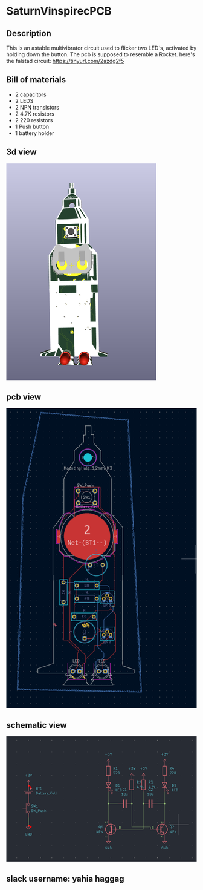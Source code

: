 # SaturnVinspirecPCB
## Description
This is an astable multivibrator circuit used to flicker two LED's, activated by holding down the button.
The pcb is supposed to resemble a Rocket.
here's the falstad circuit: https://tinyurl.com/2azdg2f5
## Bill of materials
- 2 capacitors
- 2 LEDS
- 2 NPN transistors
- 2 4.7K resistors
- 2 220 resistors
- 1 Push button
- 1 battery holder
## 3d view
![Saturn V PCB Preview](https://github.com/yahia-svg/SaturnVinspiredPCB/blob/main/Screenshot%202025-07-02%20032006.png?raw=true)
## pcb view
![Saturn V PCB Preview2](https://github.com/yahia-svg/SaturnVinspiredPCB/blob/main/Screenshot%202025-07-02%20032329.png?raw=true)
## schematic view
![Saturn V PCB Preview3](https://github.com/yahia-svg/SaturnVinspiredPCB/blob/main/Screenshot%202025-07-02%20032243.png?raw=true)
## slack username: yahia haggag
